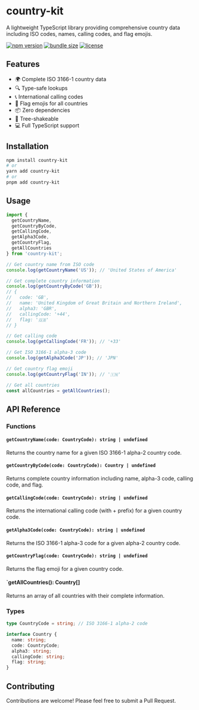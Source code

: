 # country-kit

A lightweight TypeScript library providing comprehensive country data including ISO codes, names, calling codes, and flag emojis.

[![npm version](https://img.shields.io/npm/v/country-kit.svg)](https://www.npmjs.com/package/country-kit)
[![bundle size](https://img.shields.io/bundlephobia/minzip/country-kit)](https://bundlephobia.com/package/country-kit)
[![license](https://img.shields.io/npm/l/country-kit.svg)](https://github.com/yourusername/country-kit/blob/main/LICENSE)

## Features

- 🌍 Complete ISO 3166-1 country data
- 🔍 Type-safe lookups
- 📞 International calling codes
- 🎌 Flag emojis for all countries
- 📦 Zero dependencies
- 🚀 Tree-shakeable
- 💻 Full TypeScript support

## Installation

```bash
npm install country-kit
# or
yarn add country-kit
# or
pnpm add country-kit
```

## Usage

```typescript
import { 
  getCountryName,
  getCountryByCode,
  getCallingCode,
  getAlpha3Code,
  getCountryFlag,
  getAllCountries
} from 'country-kit';

// Get country name from ISO code
console.log(getCountryName('US')); // 'United States of America'

// Get complete country information
console.log(getCountryByCode('GB'));
// {
//   code: 'GB',
//   name: 'United Kingdom of Great Britain and Northern Ireland',
//   alpha3: 'GBR',
//   callingCode: '+44',
//   flag: '🇬🇧'
// }

// Get calling code
console.log(getCallingCode('FR')); // '+33'

// Get ISO 3166-1 alpha-3 code
console.log(getAlpha3Code('JP')); // 'JPN'

// Get country flag emoji
console.log(getCountryFlag('IN')); // '🇮🇳'

// Get all countries
const allCountries = getAllCountries();
```

## API Reference

### Functions

#### `getCountryName(code: CountryCode): string | undefined`
Returns the country name for a given ISO 3166-1 alpha-2 country code.

#### `getCountryByCode(code: CountryCode): Country | undefined`
Returns complete country information including name, alpha-3 code, calling code, and flag.

#### `getCallingCode(code: CountryCode): string | undefined`
Returns the international calling code (with + prefix) for a given country code.

#### `getAlpha3Code(code: CountryCode): string | undefined`
Returns the ISO 3166-1 alpha-3 code for a given alpha-2 country code.

#### `getCountryFlag(code: CountryCode): string | undefined`
Returns the flag emoji for a given country code.

#### `getAllCountries(): Country[]
Returns an array of all countries with their complete information.

### Types

```typescript
type CountryCode = string; // ISO 3166-1 alpha-2 code

interface Country {
  name: string;
  code: CountryCode;
  alpha3: string;
  callingCode: string;
  flag: string;
}
```

## Contributing

Contributions are welcome! Please feel free to submit a Pull Request.
